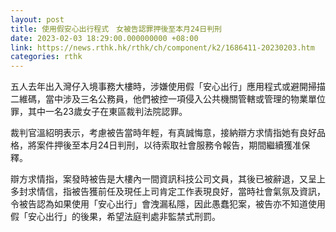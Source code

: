 ```yaml
---
layout: post
title: 使用假安心出行程式　女被告認罪押後至本月24日判刑
date: 2023-02-03 18:29:00.000000000 +08:00
link: https://news.rthk.hk/rthk/ch/component/k2/1686411-20230203.htm
categories: rthk
---
```


五人去年出入灣仔入境事務大樓時，涉嫌使用假「安心出行」應用程式或避開掃描二維碼，當中涉及三名公務員，他們被控一項侵入公共機關管轄或管理的物業單位罪，其中一名23歲女子在東區裁判法院認罪。

裁判官溫紹明表示，考慮被告當時年輕，有真誠悔意，接納辯方求情指她有良好品格，將案件押後至本月24日判刑，以待索取社會服務令報告，期間繼續獲准保釋。

辯方求情指，案發時被告是大樓內一間資訊科技公司文員，其後已被辭退，又呈上多封求情信，指被告獲前任及現任上司肯定工作表現良好，當時社會氣氛及資訊，令被告認為如果使用「安心出行」會洩漏私隱，因此愚蠢犯案，被告亦不知道使用假「安心出行」的後果，希望法庭判處非監禁式刑罰。
